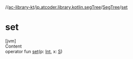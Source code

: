 //[ac-library-kt](../../index.md)/[jp.atcoder.library.kotlin.segTree](../index.md)/[SegTree](index.md)/[set](set.md)



# set  
[jvm]  
Content  
operator fun [set](set.md)(p: [Int](https://kotlinlang.org/api/latest/jvm/stdlib/kotlin/-int/index.html), x: [S](index.md))  



